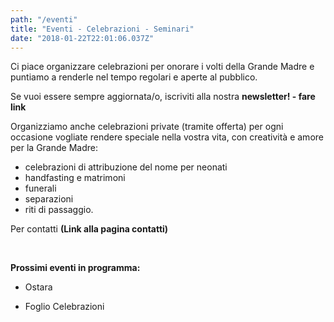 ```yaml
---
path: "/eventi"
title: "Eventi - Celebrazioni - Seminari"
date: "2018-01-22T22:01:06.037Z"
---
```


Ci piace organizzare celebrazioni per onorare i volti della Grande Madre e puntiamo a renderle nel tempo regolari e aperte al pubblico.

Se vuoi essere sempre aggiornata/o, iscriviti alla nostra **newsletter! - fare link**

Organizziamo anche celebrazioni private (tramite offerta) per ogni occasione vogliate rendere speciale nella vostra vita, con creatività e amore per la Grande Madre:  
+ celebrazioni di attribuzione del nome per neonati
+ handfasting e matrimoni
+ funerali
+ separazioni
+ riti di passaggio.  

Per contatti **(Link alla pagina contatti)**

<br/>

**Prossimi eventi in programma:**

- Ostara

- Foglio Celebrazioni

